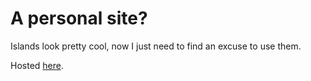 # A personal site?

Islands look pretty cool, now I just need to find an excuse to use them.

Hosted [here](https://hiimnit.vercel.app).
